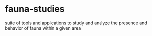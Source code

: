# fauna-studies
suite of tools and applications to study and analyze the presence and behavior of fauna within a given area
